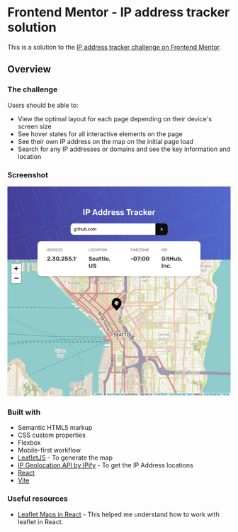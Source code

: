 # Frontend Mentor - IP address tracker solution

This is a solution to the [IP address tracker challenge on Frontend Mentor](https://www.frontendmentor.io/challenges/ip-address-tracker-I8-0yYAH0).

## Overview

### The challenge

Users should be able to:

- View the optimal layout for each page depending on their device's screen size
- See hover states for all interactive elements on the page
- See their own IP address on the map on the initial page load
- Search for any IP addresses or domains and see the key information and location

### Screenshot

![](./screenshot.png)

### Built with

- Semantic HTML5 markup
- CSS custom properties
- Flexbox
- Mobile-first workflow
- [LeafletJS](https://leafletjs.com/) - To generate the map
- [IP Geolocation API by IPify](https://geo.ipify.org/) - To get the IP Address locations
- [React](https://reactjs.org/)
- [Vite](https://vitejs.dev/)

### Useful resources

- [Leaflet Maps in React](https://mugan86.medium.com/mapas-leaflet-en-react-503deaffb10d) - This helped me understand how to work with leaflet in React.
